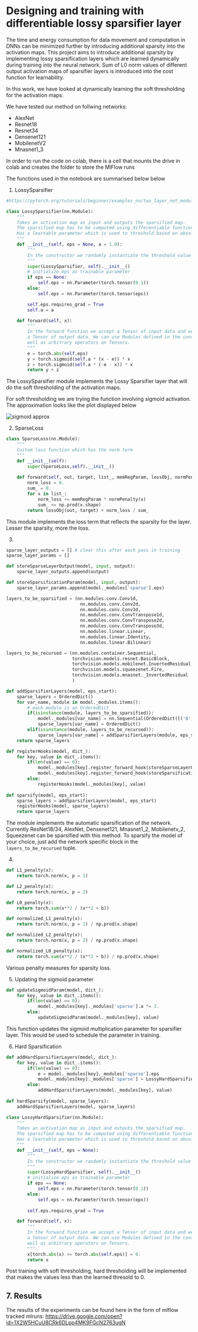 # Designing and training with differentiable lossy sparsifier layer

The time and energy consumption for data movement and computation in DNNs can be minimized further by introducing additional sparsity into the activation maps. This project aims to introduce additional sparsity by implementing lossy sparsification layers which are learned dynamically during training into the neural network. Sum of L0 norm values of different output activation maps of sparsifier layers is introduced into the cost function for learnability.

In this work, we have looked at dynamically learning the soft thresholding for the activation maps.

We have tested our method on follwing networks:
* AlexNet
* Resnet18
* Resnet34
* Densenet121
* MobilenetV2
* Mnasnet1_3

In order to run the code on colab, there is a cell that mounts the drive in colab and creates the folder to store the MlFlow runs

The functions used in the notebook are summarised below below

1. LossySparsifier
``` python
#https://pytorch.org/tutorials/beginner/examples_nn/two_layer_net_module.html

class LossySparsifier(nn.Module):
    """
    Takes an activation map as input and outputs the sparsified map.
    The sparsified map has to be computed using differentiable functions.
    Has a learnable parameter which is used to threshold based on absolute values.
    """
    def __init__(self, eps = None, a = 1.0):
        """
        In the constructor we randomly instantiate the threshold value
        """
        super(LossySparsifier, self).__init__()
        # initialize eps as trainable parameter
        if eps == None:
            self.eps = nn.Parameter(torch.tensor(0.1))
        else:
            self.eps = nn.Parameter(torch.tensor(eps))

        self.eps.requires_grad = True
        self.a = a

    def forward(self, x):
        """
        In the forward function we accept a Tensor of input data and we must return
        a Tensor of output data. We can use Modules defined in the constructor as
        well as arbitrary operators on Tensors.
        """
        e = torch.abs(self.eps)
        y = torch.sigmoid(self.a * (x - e)) * x
        z = torch.sigmoid(self.a * (-e - x)) * x
        return y + z
```

 The LossySparsifier module implements the Lossy Sparsifier layer that will do the soft thresholding of the activation maps.

 For soft thresholding we are trying the function involving sigmoid activation. The approximation looks like the plot displayed below

 ![sigmoid approx](sig.png)

2. SparseLoss
```python
class SparseLoss(nn.Module):
    """
    Custom loss function which has the norm term
    """
    def __init__(self):
        super(SparseLoss,self).__init__()
        
    def forward(self, out, target, list_, memRegParam, lossObj, normPenalty):
        norm_loss = 0.
        sum_ = 0.
        for x in list_:
            norm_loss += memRegParam * normPenalty(x)
            sum_ += np.prod(x.shape)
        return lossObj(out, target) + norm_loss / sum_     

```

This module implements the loss term that reflects the sparsity for the layer. Lesser the sparsity, more the loss.

3.
```python
sparse_layer_outputs = [] # clear this after each pass in training
sparse_layer_params = []

def storeSparseLayerOutput(model, input, output):
    sparse_layer_outputs.append(output)

def storeSparsificationParam(model, input, output):
    sparse_layer_params.append(model._modules['sparse'].eps)

layers_to_be_sparsified = (nn.modules.conv.Conv1d,
                            nn.modules.conv.Conv2d,
                            nn.modules.conv.Conv3d,
                            nn.modules.conv.ConvTranspose1d,
                            nn.modules.conv.ConvTranspose2d,
                            nn.modules.conv.ConvTranspose3d,
                            nn.modules.linear.Linear,
                            nn.modules.linear.Identity,
                            nn.modules.linear.Bilinear)

layers_to_be_recursed = (nn.modules.container.Sequential,
                         torchvision.models.resnet.BasicBlock,
                         torchvision.models.mobilenet.InvertedResidual,
                         torchvision.models.squeezenet.Fire,
                         torchvision.models.mnasnet._InvertedResidual
                         )

def addSparsifierLayers(model, eps_start):
    sparse_layers = OrderedDict()
    for var_name, module in model._modules.items():
        # each module is an OrderedDict
        if(isinstance(module, layers_to_be_sparsified)):
            model._modules[var_name] = nn.Sequential(OrderedDict([('0', module), ('sparse', LossySparsifier(eps_start))]))
            sparse_layers[var_name] = OrderedDict()
        elif(isinstance(module, layers_to_be_recursed)):
            sparse_layers[var_name] = addSparsifierLayers(module, eps_start)
    return sparse_layers

def registerHooks(model, dict_):
    for key, value in dict_.items():
        if(len(value) == 0):
            model._modules[key].register_forward_hook(storeSparseLayerOutput)
            model._modules[key].register_forward_hook(storeSparsificationParam)
        else:
            registerHooks(model._modules[key], value)
     
def sparsify(model, eps_start):
    sparse_layers = addSparsifierLayers(model, eps_start)
    registerHooks(model, sparse_layers)
    return sparse_layers

```
The module implements the automatic sparsification of the network. Currently ResNet18/34, AlexNet, Densenet121, Mnasnet1_2, Mobilenetv_2, Squeezenet can be sparsified with this method. To sparsify the model of your choice, just add the network specific block in the ```layers_to_be_recursed``` tuple.

4. 
```python
def L1_penalty(x):
    return torch.norm(x, p = 1)

def L2_penalty(x):
    return torch.norm(x, p = 2)

def L0_penalty(x):
    return torch.sum(x**2 / (x**2 + b))

def normalized_L1_penalty(x):
    return torch.norm(x, p = 1) / np.prod(x.shape)

def normalized_L2_penalty(x):
    return torch.norm(x, p = 2) / np.prod(x.shape)

def normalized_L0_penalty(x):
    return torch.sum(x**2 / (x**2 + b)) / np.prod(x.shape)
```

Various penalty measures for sparsity loss.

5. Updating the sigmoid parameter
```python
def updateSigmoidParam(model, dict_):
    for key, value in dict_.items():
        if(len(value) == 0):
            model._modules[key]._modules['sparse'].a *= 2.
        else:
            updateSigmoidParam(model._modules[key], value)
```

This function updates the sigmoid multiplication parameter for sparsifier layer. This would be used to schedule the parameter in training.

6. Hard Sparsification
```python
def addHardSparsifierLayers(model, dict_):
    for key, value in dict_.items():
        if(len(value) == 0):
            e = model._modules[key]._modules['sparse'].eps
            model._modules[key]._modules['sparse'] = LossyHardSparsifier(e)
        else:
            addHardSparsifierLayers(model._modules[key], value)
     
def hardSparsify(model, sparse_layers):
    addHardSparsifierLayers(model, sparse_layers)
```

```python
class LossyHardSparsifier(nn.Module):
    """
    Takes an activation map as input and outputs the sparsified map.
    The sparsified map has to be computed using differentiable functions.
    Has a learnable parameter which is used to threshold based on absolute values.
    """
    def __init__(self, eps = None):
        """
        In the constructor we randomly instantiate the threshold value
        """
        super(LossyHardSparsifier, self).__init__()
        # initialize eps as trainable parameter
        if eps == None:
            self.eps = nn.Parameter(torch.tensor(0.1))
        else:
            self.eps = nn.Parameter(torch.tensor(eps))
            
        self.eps.requires_grad = True

    def forward(self, x):
        """
        In the forward function we accept a Tensor of input data and we must return
        a Tensor of output data. We can use Modules defined in the constructor as
        well as arbitrary operators on Tensors.
        """
        x[torch.abs(x) <= torch.abs(self.eps)] = 0.
        return x
```

Post training with soft thresholding, hard thresholding will be implemented that makes the values less than the learned thresold to 0.

## 7. Results

The results of the experiments can be found here in the form of mlflow tracked mlruns:
https://drive.google.com/open?id=1X2W5HCuU8CRk6DLpp4MK9FGcN2763ugN
